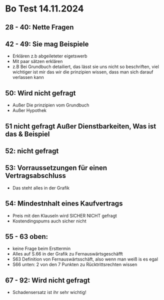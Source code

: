 # Bo Test 14.11.2024

## 28 - 40: Nette Fragen
## 42 - 49: Sie mag Beispiele
- Erklären z.b abgeileteter eigetswerb
- Mit paar sätzen erklären
- z.B Bei Grundbuch detailiert, das lässt sie uns nicht so beschriften, viel wichtiger ist mir das wir die prinzipien wissen, dass man sich darauf verlassen kann
## 50: Wird nicht gefragt
- Außer Die prinzipien vom Grundbuch
- Außer Hypothek
## 51 nicht gefragt Außer Dienstbarkeiten, Was ist das & Beispiel
## 52: nicht gefragt
## 53: Vorraussetzungen für einen Vertragsabschluss
- Das steht alles in der Grafik
## 54: Mindestnhalt eines Kaufvertrags
- Preis mit den Klauseln wird SICHER NICHT gefragt
- Kostendingspums auch sicher nicht
## 55 - 63 oben:
- keine Frage beim Ersttermin
- Alles auf S.66 in der Grafik zu Fernauswärtsgeschäfft
- S63 Definition von Fernauswärtsschäft, also wenn man weiß is es egal
-  S66 unten: 2 von den 7 Punkten zu Rücktrittsrechten wissen
## 67 - 92: Wird nicht gefragt
- Schadensersatz ist ihr sehr wichtig!